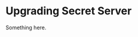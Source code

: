 [title]: # (Upgrading Secret Server)
[tags]: # (XXX)
[priority]: # (13000)
# Upgrading Secret Server
Something here.
